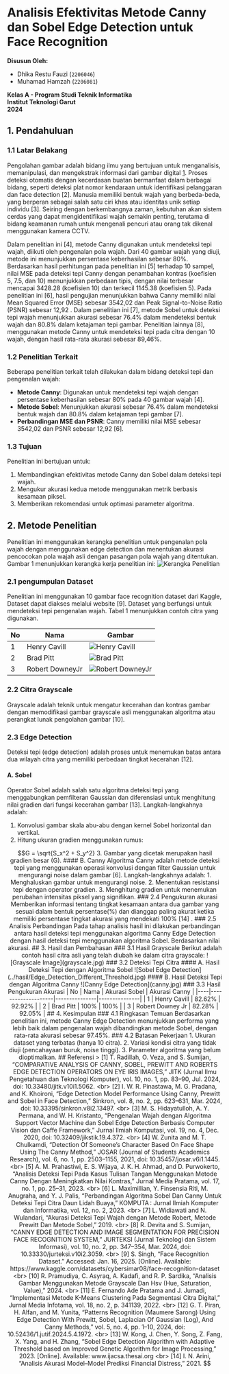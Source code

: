 # Analisis Efektivitas Metode Canny dan Sobel Edge Detection untuk Face Recognition

**Disusun Oleh:**
- Dhika Restu Fauzi (`2206046`)
- Muhamad Hamzah (`2206081`)

**Kelas A - Program Studi Teknik Informatika**  
**Institut Teknologi Garut**  
**2024**

## 1. Pendahuluan
### 1.1 Latar Belakang
Pengolahan gambar adalah bidang ilmu yang bertujuan untuk menganalisis, memanipulasi, dan mengekstrak informasi dari gambar digital [1](https//example.com). Proses deteksi otomatis dengan kecerdasan buatan bermanfaat dalam berbagai bidang, seperti deteksi plat nomor kendaraan untuk identifikasi pelanggaran dan face detection [2]. Manusia memiliki bentuk wajah yang berbeda-beda, yang berperan sebagai salah satu ciri khas atau identitas unik setiap individu [3]. Seiring dengan berkembangnya zaman, kebutuhan akan sistem cerdas yang dapat mengidentifikasi wajah semakin penting, terutama di bidang keamanan rumah untuk mengenali pencuri atau orang tak dikenal menggunakan kamera CCTV.

Dalam penelitian ini [4], metode Canny digunakan untuk mendeteksi tepi wajah, diikuti oleh pengenalan pola wajah. Dari 40 gambar wajah yang diuji, metode ini menunjukkan persentase keberhasilan sebesar 80%. Berdasarkan hasil perhitungan pada penelitian ini [5] terhadap 10 sampel, nilai MSE pada deteksi tepi Canny dengan penambahan kontras (koefisien 5, 7.5, dan 10) menunjukkan perbedaan tipis, dengan nilai terbesar mencapai 3428.28 (koefisien 10) dan terkecil 1145.38 (koefisien 5). Pada penelitian ini [6], hasil pengujian menunjukkan bahwa Canny memiliki nilai Mean Squared Error (MSE) sebesar 3542,02 dan Peak Signal-to-Noise Ratio (PSNR) sebesar 12,92 . Dalam penelitian ini [7], metode Sobel untuk deteksi tepi wajah menunjukkan akurasi sebesar 76.4% dalam mendeteksi bentuk wajah dan 80.8% dalam ketajaman tepi gambar. Penelitian lainnya [8], menggunakan metode Canny untuk mendeteksi tepi pada citra dengan 10 wajah, dengan hasil rata-rata akurasi sebesar 89,46%. 

### 1.2 Penelitian Terkait
Beberapa penelitian terkait telah dilakukan dalam bidang deteksi tepi dan pengenalan wajah:
- **Metode Canny**: Digunakan untuk mendeteksi tepi wajah dengan persentase keberhasilan sebesar 80% pada 40 gambar wajah [4].
- **Metode Sobel**: Menunjukkan akurasi sebesar 76.4% dalam mendeteksi bentuk wajah dan 80.8% dalam ketajaman tepi gambar [7].
- **Perbandingan MSE dan PSNR**: Canny memiliki nilai MSE sebesar 3542,02 dan PSNR sebesar 12,92 [6].
### 1.3 Tujuan
Penelitian ini bertujuan untuk:
1. Membandingkan efektivitas metode Canny dan Sobel dalam deteksi tepi wajah.
2. Mengukur akurasi kedua metode menggunakan metrik berbasis kesamaan piksel.
3. Memberikan rekomendasi untuk optimasi parameter algoritma.

## 2. Metode Penelitian
Penelitian ini menggunakan kerangka penelitian untuk pengenalan pola wajah dengan menggunakan edge detection dan menentukan akurasi pencocokan pola wajah asli dengan pasangan pola wajah yang ditentukan. Gambar 1 menunjukkan kerangka kerja penelitian ini:
![Kerangka Penelitian](jurnal/penelitian%20.jpg)


### 2.1 pengumpulan Dataset
Penelitian ini menggunakan 10 gambar face recognition dataset dari Kaggle, Dataset dapat diakses melalui website [9]. Dataset yang berfungsi untuk mendeteksi tepi pengenalan wajah. Tabel 1 menunjukkan contoh citra yang digunakan.

| No | Nama           | Gambar                                                       |
|----|----------------|--------------------------------------------------------------|
| 1  | Henry Cavill   | ![Henry Cavill](Dataset/REFERENSI/Henry%20Cavill_3.jpg)               |
| 2  | Brad Pitt      | ![Brad Pitt](Dataset/REFERENSI/Brad%20Pitt_16.jpg)                    |
| 3  | Robert DowneyJr| ![Robert DowneyJr](Dataset/REFERENSI/Robert%20Downey%20Jr_3.jpg)        |
### 2.2 Citra Grayscale
Grayscale adalah teknik untuk mengatur kecerahan dan kontras gambar dengan memodifikasi gambar grayscale asli menggunakan algoritma atau perangkat lunak pengolahan gambar [10].

### 2.3 Edge Detection
Deteksi tepi (edge detection) adalah proses untuk menemukan batas antara dua wilayah citra yang memiliki perbedaan tingkat kecerahan [12].

#### A. Sobel
Operator Sobel adalah salah satu algoritma deteksi tepi yang menggabungkan pemfilteran Gaussian dan diferensiasi untuk menghitung nilai gradien dari fungsi kecerahan gambar [13]. Langkah-langkahnya adalah:
1. Konvolusi gambar skala abu-abu dengan kernel Sobel horizontal dan vertikal.
2. Hitung ukuran gradien menggunakan rumus:
  ```math
G = \sqrt{S_x^2 + S_y^2}
3. Gambar yang dicetak merupakan hasil gradien besar (G).

#### B. Canny
Algoritma Canny adalah metode deteksi tepi yang menggunakan operasi konvolusi dengan filter Gaussian untuk mengurangi noise dalam gambar [6]. Langkah-langkahnya adalah:
1. Menghaluskan gambar untuk mengurangi noise.
2. Menentukan resistansi tepi dengan operator gradien.
3. Menghitung gradien untuk menemukan perubahan intensitas piksel yang signifikan.

### 2.4	Pengukuran akurasi

Memberikan informasi tentang tingkat kesamaan antara dua gambar yang sesuai dalam bentuk persentase(%) dan dianggap paling akurat ketika memiliki persentase tingkat akurasi yang mendekati 100% [14] .

### 2.5	Analisis Perbandingan

Pada tahap analisis hasil ini dilakukan perbandingan antara hasil deteksi tepi menggunakan algoritma Canny Edge Detection dengan hasil deteksi tepi menggunakan algoritma Sobel. Berdasarkan nilai akurasi.

## 3. Hasil dan Pembahasan

### 3.1 Hasil Grayscale
Berikut adalah contoh hasil citra asli yang telah diubah ke dalam citra grayscale:

![Grayscale Image](grayscale.jpg)

### 3.2 Deteksi Tepi Citra
#### A. Hasil Deteksi Tepi dengan Algoritma Sobel
![Sobel Edge Detection](../hasil/Edge_Detection_Different_Threshold.jpg)

#### B. Hasil Deteksi Tepi dengan Algoritma Canny
![Canny Edge Detection](canny.jpg)

### 3.3 Hasil Pengukuran Akurasi
| No | Nama               | Akurasi Sobel | Akurasi Canny |
|----|--------------------|---------------|---------------|
| 1  | Henry Cavill       | 82.62%        | 92.92%        |
| 2  | Brad Pitt          | 100%          | 100%          |
| 3  | Robert Downey Jr   | 82.28%        | 92.05%        |


## 4. Kesimpulan

### 4.1 Ringkasan Temuan
Berdasarkan penelitian ini, metode Canny Edge Detection menunjukkan performa yang lebih baik dalam pengenalan wajah dibandingkan metode Sobel, dengan rata-rata akurasi sebesar 97.45%.

### 4.2 Batasan Pekerjaan
1. Ukuran dataset yang terbatas (hanya 10 citra).
2. Variasi kondisi citra yang tidak diuji (pencahayaan buruk, noise tinggi).
3. Parameter algoritma yang belum dioptimalkan.

## Referensi  

> [1]	T. Radillah, O. Veza, and S. Sumijan, “COMPARATIVE ANALYSIS OF CANNY, SOBEL, PREWITT AND ROBERTS EDGE DETECTION OPERATORS ON EYE IRIS IMAGES,” JITK (Jurnal Ilmu Pengetahuan dan Teknologi Komputer), vol. 10, no. 1, pp. 83–90, Jul. 2024, doi: 10.33480/jitk.v10i1.5062.
<br> [2]	I. W. R. Pinastawa, M. G. Pradana, and K. Khoironi, “Edge Detection Model Performance Using Canny, Prewitt and Sobel in Face Detection,” Sinkron, vol. 8, no. 2, pp. 623–631, Mar. 2024, doi: 10.33395/sinkron.v8i2.13497.
<br> [3]	M. S. Hidayatulloh, A. Y. Permana, and W. H. Kristanto, “Pengenalan Wajah dengan Algoritma Support Vector Machine dan Sobel Edge Detection Berbasis Computer Vision dan Caffe Framework,” Jurnal Ilmiah Komputasi, vol. 19, no. 4, Dec. 2020, doi: 10.32409/jikstik.19.4.372.
<br> [4]	W. Zunita and M. T. Chulkamdi, “Detection Of Someone’s Character Based On Face Shape Using The Canny Method,” JOSAR (Journal of Students Academics Research), vol. 6, no. 1, pp. 2503–1155, 2021, doi: 10.35457/josar.v6i1.1445.
<br> [5]	A. M. Prahastiwi, E. S. Wijaya, J. K. H. Ahmad, and D. Purwokerto, “Analisis Deteksi Tepi Pada Kasus Tulisan Tangan Menggunakan Metode Canny Dengan Meningkatkan Nilai Kontras,” Jurnal Media Pratama, vol. 17, no. 1, pp. 25–31, 2023.
<br> [6]	L. Maximillian, Y. Finsensia Riti, M. Anugraha, and Y. J. Palis, “Perbandingan Algoritma Sobel Dan Canny Untuk Deteksi Tepi Citra Daun Lidah Buaya,” KOMPUTA : Jurnal Ilmiah Komputer dan Informatika, vol. 12, no. 2, 2023.
<br> [7]	L. Widiawati and N. Wulandari, “Akurasi Deteksi Tepi Wajah dengan Metode Robert, Metode Prewitt Dan Metode Sobel,” 2019.
<br> [8]	R. Devita and S. Sumijan, “CANNY EDGE DETECTION AND IMAGE SEGMENTATION FOR PRECISION FACE RECOGNITION SYSTEM,” JURTEKSI (Jurnal Teknologi dan Sistem Informasi), vol. 10, no. 2, pp. 347–354, Mar. 2024, doi: 10.33330/jurteksi.v10i2.3059.
<br> [9]	S. Singh, “Face Recognition Dataset.” Accessed: Jan. 16, 2025. [Online]. Available: https://www.kaggle.com/datasets/cybersimar08/face-recognition-dataset
<br> [10]	R. Pramudiya, C. Asyraq, A. Kadafi, and R. P. Sardika, “Analisis Gambar Menggunakan Metode Grayscale Dan Hsv (Hue, Saturation, Value),” 2024.
<br> [11]	E. Fernando Ade Pratama and J. Jumadi, “Implementasi Metode K-Means Clustering Pada Segmentasi Citra Digital,” Jurnal Media Infotama, vol. 18, no. 2, p. 341139, 2022.
<br> [12]	G. T. Piran, H. Alfan, and M. Yunita, “Patterns Recognition (Maumere Sarong) Using Edge Detection With Prewitt, Sobel, Laplacian Of Gaussian (Log), And Canny Methods,” vol. 5, no. 4, pp. 1–10, 2024, doi: 10.52436/1.jutif.2024.5.4.1972.
<br> [13]	W. Kong, J. Chen, Y. Song, Z. Fang, X. Yang, and H. Zhang, “Sobel Edge Detection Algorithm with Adaptive Threshold based on Improved Genetic Algorithm for Image Processing,” 2023. [Online]. Available: www.ijacsa.thesai.org
<br> [14]	I. N. Arini, “Analisis Akurasi Model–Model Prediksi Financial Distress,” 2021.
